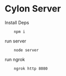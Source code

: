 # Cylon Server


Install Deps
```
    npm i
```

run server
```
    node server
```

run ngrok
```
    ngrok http 8080
```
